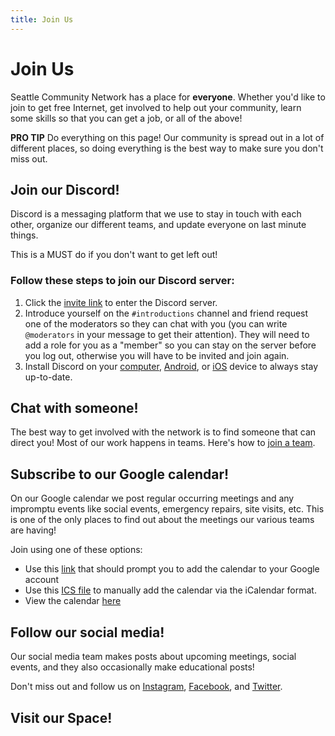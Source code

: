 ```yaml
---
title: Join Us
---
```


# Join Us
Seattle Community Network has a place for **everyone**. Whether you'd like to join
to get free Internet, get involved to help out your community, learn some skills
so that you can get a job, or all of the above!

**PRO TIP** Do everything on this page! Our community is spread out in a lot of different places, so doing everything is the best way to make sure you don't miss out.

## Join our Discord!
Discord is a messaging platform that we use to stay in touch
with each other, organize our different teams, and update everyone on last minute things.

This is a MUST do if you don't want to get left out!

### Follow these steps to join our Discord server:

1. Click the [invite link](https://discord.gg/mneaSskFT3) to enter the Discord server.
2. Introduce yourself on the `#introductions` channel and friend request one of the moderators so they can chat with you (you can write `@moderators` in your message to get their attention). They will need to add a role for you as a "member" so you can stay on the server before you log out, otherwise you will have to be invited and join again.
3. Install Discord on your [computer](https://discord.com/download), [Android](https://play.google.com/store/apps/details?id=com.discord&hl=en_US&gl=US), or [iOS](https://apps.apple.com/us/app/discord-chat-talk-hangout/id985746746) device to always stay up-to-date.

## Chat with someone!
The best way to get involved with the network is to find someone that can direct you! Most of our work happens in teams. Here's how to [join a team](https://docs.seattlecommunitynetwork.org/community/teams.html).

## Subscribe to our Google calendar!
On our Google calendar we post regular occurring meetings and any impromptu events like social events, emergency repairs, site visits, etc.
This is one of the only places to find out about the meetings our various teams are having!

Join using one of these options:

- Use this [link](https://calendar.google.com/calendar/u/1?cid=Y19hMWhjOXVwMTBjOWs2YTNnNmYyb20zN2c2b0Bncm91cC5jYWxlbmRhci5nb29nbGUuY29t) that should prompt you to add the calendar to your Google account
- Use this [ICS file](https://calendar.google.com/calendar/ical/c_a1hc9up10c9k6a3g6f2om37g6o%40group.calendar.google.com/public/basic.ics) to manually add the calendar via the iCalendar format.
- View the calendar [here](https://calendar.google.com/calendar/u/0/embed?src=c_a1hc9up10c9k6a3g6f2om37g6o@group.calendar.google.com&ctz=America/Los_Angeles)

## Follow our social media!
Our social media team makes posts about upcoming meetings, social events, and they also occasionally
make educational posts!

Don't miss out and follow us on [Instagram](https://instagram.com/seattlecommnet), [Facebook](https://facebook.com/seattlecommnet), and [Twitter](https://twitter.com/seattlecommnet).

## Visit our Space!

